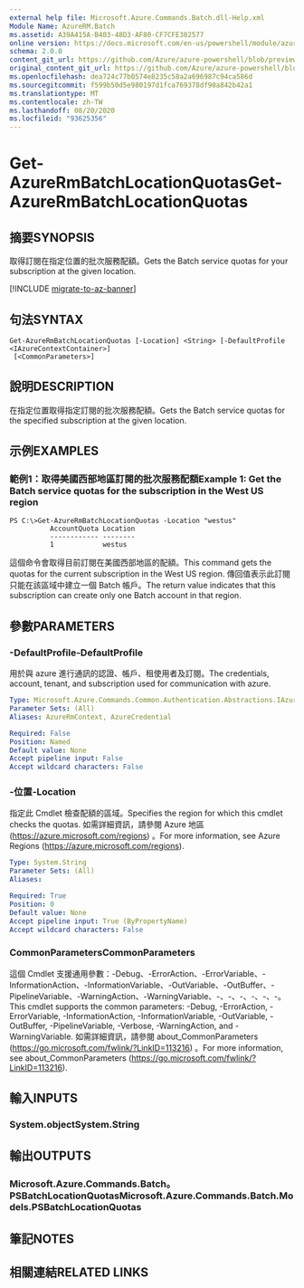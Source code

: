 ```yaml
---
external help file: Microsoft.Azure.Commands.Batch.dll-Help.xml
Module Name: AzureRM.Batch
ms.assetid: A39A415A-B403-48D3-AF80-CF7CFE382577
online version: https://docs.microsoft.com/en-us/powershell/module/azurerm.batch/get-azurermbatchlocationquotas
schema: 2.0.0
content_git_url: https://github.com/Azure/azure-powershell/blob/preview/src/ResourceManager/AzureBatch/Commands.Batch/help/Get-AzureRmBatchLocationQuotas.md
original_content_git_url: https://github.com/Azure/azure-powershell/blob/preview/src/ResourceManager/AzureBatch/Commands.Batch/help/Get-AzureRmBatchLocationQuotas.md
ms.openlocfilehash: dea724c77b0574e8235c58a2a696987c94ca586d
ms.sourcegitcommit: f599b50d5e980197d1fca769378df90a842b42a1
ms.translationtype: MT
ms.contentlocale: zh-TW
ms.lasthandoff: 08/20/2020
ms.locfileid: "93625356"
---
```

# <span data-ttu-id="00eb4-101">Get-AzureRmBatchLocationQuotas</span><span class="sxs-lookup"><span data-stu-id="00eb4-101">Get-AzureRmBatchLocationQuotas</span></span>

## <span data-ttu-id="00eb4-102">摘要</span><span class="sxs-lookup"><span data-stu-id="00eb4-102">SYNOPSIS</span></span>
<span data-ttu-id="00eb4-103">取得訂閱在指定位置的批次服務配額。</span><span class="sxs-lookup"><span data-stu-id="00eb4-103">Gets the Batch service quotas for your subscription at the given location.</span></span>

[!INCLUDE [migrate-to-az-banner](../../includes/migrate-to-az-banner.md)]

## <span data-ttu-id="00eb4-104">句法</span><span class="sxs-lookup"><span data-stu-id="00eb4-104">SYNTAX</span></span>

```
Get-AzureRmBatchLocationQuotas [-Location] <String> [-DefaultProfile <IAzureContextContainer>]
 [<CommonParameters>]
```

## <span data-ttu-id="00eb4-105">說明</span><span class="sxs-lookup"><span data-stu-id="00eb4-105">DESCRIPTION</span></span>
<span data-ttu-id="00eb4-106">在指定位置取得指定訂閱的批次服務配額。</span><span class="sxs-lookup"><span data-stu-id="00eb4-106">Gets the Batch service quotas for the specified subscription at the given location.</span></span>

## <span data-ttu-id="00eb4-107">示例</span><span class="sxs-lookup"><span data-stu-id="00eb4-107">EXAMPLES</span></span>

### <span data-ttu-id="00eb4-108">範例1：取得美國西部地區訂閱的批次服務配額</span><span class="sxs-lookup"><span data-stu-id="00eb4-108">Example 1: Get the Batch service quotas for the subscription in the West US region</span></span>
```
PS C:\>Get-AzureRmBatchLocationQuotas -Location "westus"
          AccountQuota Location
          ------------ --------
          1            westus
```

<span data-ttu-id="00eb4-109">這個命令會取得目前訂閱在美國西部地區的配額。</span><span class="sxs-lookup"><span data-stu-id="00eb4-109">This command gets the quotas for the current subscription in the West US region.</span></span>
<span data-ttu-id="00eb4-110">傳回值表示此訂閱只能在該區域中建立一個 Batch 帳戶。</span><span class="sxs-lookup"><span data-stu-id="00eb4-110">The return value indicates that this subscription can create only one Batch account in that region.</span></span>

## <span data-ttu-id="00eb4-111">參數</span><span class="sxs-lookup"><span data-stu-id="00eb4-111">PARAMETERS</span></span>

### <span data-ttu-id="00eb4-112">-DefaultProfile</span><span class="sxs-lookup"><span data-stu-id="00eb4-112">-DefaultProfile</span></span>
<span data-ttu-id="00eb4-113">用於與 azure 進行通訊的認證、帳戶、租使用者及訂閱。</span><span class="sxs-lookup"><span data-stu-id="00eb4-113">The credentials, account, tenant, and subscription used for communication with azure.</span></span>

```yaml
Type: Microsoft.Azure.Commands.Common.Authentication.Abstractions.IAzureContextContainer
Parameter Sets: (All)
Aliases: AzureRmContext, AzureCredential

Required: False
Position: Named
Default value: None
Accept pipeline input: False
Accept wildcard characters: False
```

### <span data-ttu-id="00eb4-114">-位置</span><span class="sxs-lookup"><span data-stu-id="00eb4-114">-Location</span></span>
<span data-ttu-id="00eb4-115">指定此 Cmdlet 檢查配額的區域。</span><span class="sxs-lookup"><span data-stu-id="00eb4-115">Specifies the region for which this cmdlet checks the quotas.</span></span>
<span data-ttu-id="00eb4-116">如需詳細資訊，請參閱 Azure 地區 (https://azure.microsoft.com/regions) 。</span><span class="sxs-lookup"><span data-stu-id="00eb4-116">For more information, see Azure Regions (https://azure.microsoft.com/regions).</span></span>

```yaml
Type: System.String
Parameter Sets: (All)
Aliases:

Required: True
Position: 0
Default value: None
Accept pipeline input: True (ByPropertyName)
Accept wildcard characters: False
```

### <span data-ttu-id="00eb4-117">CommonParameters</span><span class="sxs-lookup"><span data-stu-id="00eb4-117">CommonParameters</span></span>
<span data-ttu-id="00eb4-118">這個 Cmdlet 支援通用參數：-Debug、-ErrorAction、-ErrorVariable、-InformationAction、-InformationVariable、-OutVariable、-OutBuffer、-PipelineVariable、-WarningAction、-WarningVariable、-、-、-、-、-、-。</span><span class="sxs-lookup"><span data-stu-id="00eb4-118">This cmdlet supports the common parameters: -Debug, -ErrorAction, -ErrorVariable, -InformationAction, -InformationVariable, -OutVariable, -OutBuffer, -PipelineVariable, -Verbose, -WarningAction, and -WarningVariable.</span></span> <span data-ttu-id="00eb4-119">如需詳細資訊，請參閱 about_CommonParameters (https://go.microsoft.com/fwlink/?LinkID=113216) 。</span><span class="sxs-lookup"><span data-stu-id="00eb4-119">For more information, see about_CommonParameters (https://go.microsoft.com/fwlink/?LinkID=113216).</span></span>

## <span data-ttu-id="00eb4-120">輸入</span><span class="sxs-lookup"><span data-stu-id="00eb4-120">INPUTS</span></span>

### <span data-ttu-id="00eb4-121">System.object</span><span class="sxs-lookup"><span data-stu-id="00eb4-121">System.String</span></span>

## <span data-ttu-id="00eb4-122">輸出</span><span class="sxs-lookup"><span data-stu-id="00eb4-122">OUTPUTS</span></span>

### <span data-ttu-id="00eb4-123">Microsoft.Azure.Commands.Batch。PSBatchLocationQuotas</span><span class="sxs-lookup"><span data-stu-id="00eb4-123">Microsoft.Azure.Commands.Batch.Models.PSBatchLocationQuotas</span></span>

## <span data-ttu-id="00eb4-124">筆記</span><span class="sxs-lookup"><span data-stu-id="00eb4-124">NOTES</span></span>

## <span data-ttu-id="00eb4-125">相關連結</span><span class="sxs-lookup"><span data-stu-id="00eb4-125">RELATED LINKS</span></span>
